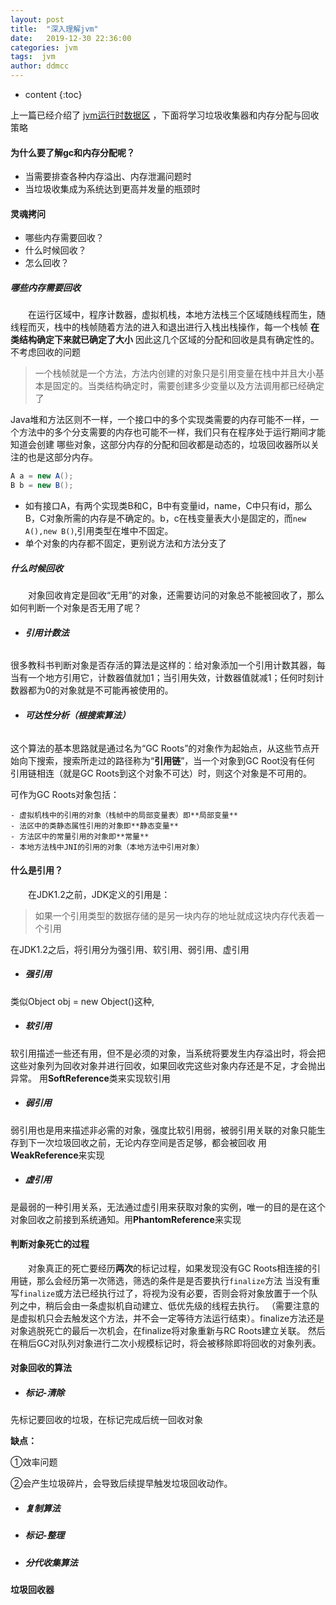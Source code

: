 ```yaml
---
layout: post
title:  "深入理解jvm"
date:   2019-12-30 22:36:00
categories: jvm
tags:  jvm
author: ddmcc
---
```


* content
{:toc}


上一篇已经介绍了 [jvm运行时数据区](https://ddmcc.space/2019/08/19/understanding-jvm-1/) ，下面将学习垃圾收集器和内存分配与回收策略





#### **为什么要了解gc和内存分配呢？**

- 当需要排查各种内存溢出、内存泄漏问题时
- 当垃圾收集成为系统达到更高并发量的瓶颈时


#### **灵魂拷问**


- 哪些内存需要回收？
- 什么时候回收？
- 怎么回收？


##### **哪些内存需要回收**


 　　在运行区域中，程序计数器，虚拟机栈，本地方法栈三个区域随线程而生，随线程而灭，栈中的栈帧随着方法的进入和退出进行入栈出栈操作，每一个栈帧 **在类结构确定下来就已确定了大小** 因此这几个区域的分配和回收是具有确定性的。不考虑回收的问题


> 一个栈帧就是一个方法，方法内创建的对象只是引用变量在栈中并且大小基本是固定的。当类结构确定时，需要创建多少变量以及方法调用都已经确定了


Java堆和方法区则不一样，一个接口中的多个实现类需要的内存可能不一样，一个方法中的多个分支需要的内存也可能不一样，我们只有在程序处于运行期间才能知道会创建
哪些对象，这部分内存的分配和回收都是动态的，垃圾回收器所以关注的也是这部分内存。


```java
A a = new A();
B b = new B();
```


- 如有接口A，有两个实现类B和C，B中有变量id，name，C中只有id，那么B，C对象所需的内存是不确定的。b，c在栈变量表大小是固定的，而`new A(),new B()`,引用类型在堆中不固定。
- 单个对象的内存都不固定，更别说方法和方法分支了


##### **什么时候回收**

 　　对象回收肯定是回收“无用”的对象，还需要访问的对象总不能被回收了，那么如何判断一个对象是否无用了呢？
 
- ###### **引用计数法**
 
很多教科书判断对象是否存活的算法是这样的：给对象添加一个引用计数其器，每当有一个地方引用它，计数器值就加1；当引用失效，计数器值就减1；任何时刻计数器都为0的对象就是不可能再被使用的。
  

- ###### **可达性分析（根搜索算法）**

这个算法的基本思路就是通过名为“GC Roots”的对象作为起始点，从这些节点开始向下搜索，搜索所走过的路径称为“**引用链**”，当一个对象到GC Root没有任何
引用链相连（就是GC Roots到这个对象不可达）时，则这个对象是不可用的。
  
可作为GC Roots对象包括：
  
    - 虚拟机栈中的引用的对象（栈帧中的局部变量表）即**局部变量**
    - 法区中的类静态属性引用的对象即**静态变量**
    - 方法区中的常量引用的对象即**常量**
    - 本地方法栈中JNI的引用的对象（本地方法中引用对象）


#### **什么是引用？**

  　　在JDK1.2之前，JDK定义的引用是：
  
> 如果一个引用类型的数据存储的是另一块内存的地址就成这块内存代表着一个引用


在JDK1.2之后，将引用分为强引用、软引用、弱引用、虚引用

- ##### **强引用**

类似Object obj = new Object()这种,

- ##### **软引用**

软引用描述一些还有用，但不是必须的对象，当系统将要发生内存溢出时，将会把这些对象列为回收对象并进行回收，如果回收完这些对象内存还是不足，才会抛出异常。
用**SoftReference**类来实现软引用

- ##### **弱引用**

弱引用也是用来描述非必需的对象，强度比软引用弱，被弱引用关联的对象只能生存到下一次垃圾回收之前，无论内存空间是否足够，都会被回收
用**WeakReference**来实现

- ##### **虚引用**

是最弱的一种引用关系，无法通过虚引用来获取对象的实例，唯一的目的是在这个对象回收之前接到系统通知。用**PhantomReference**来实现


#### **判断对象死亡的过程**

  　　对象真正的死亡要经历**两次**的标记过程，如果发现没有GC Roots相连接的引用链，那么会经历第一次筛选，筛选的条件是是否要执行`finalize`方法
当没有重写`finalize`或方法已经执行过了，将视为没有必要，否则会将对象放置于一个队列之中，稍后会由一条虚拟机自动建立、低优先级的线程去执行。
（需要注意的是虚拟机只会去触发这个方法，并不会一定等待方法运行结束）。finalize方法还是对象逃脱死亡的最后一次机会，在finalize将对象重新与RC Roots建立关联。
然后在稍后GC对队列对象进行二次小规模标记时，将会被移除即将回收的对象列表。

#### **对象回收的算法**

- ##### **标记-清除**

先标记要回收的垃圾，在标记完成后统一回收对象

**缺点：**

①效率问题

②会产生垃圾碎片，会导致后续提早触发垃圾回收动作。




- ##### **复制算法**

- ##### **标记-整理**

- ##### **分代收集算法**


#### **垃圾回收器**

